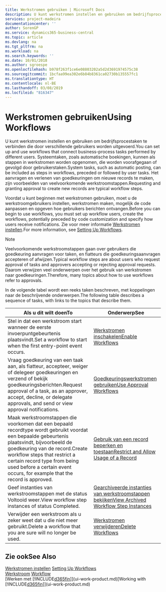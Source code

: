 ```yaml
---
title: Werkstromen gebruiken | Microsoft Docs
description: U kunt werkstromen instellen en gebruiken om bedrijfsprocestaken te verbinden die door verschillende gebruikers worden uitgevoerd. Systeemtaken, zoals automatische boekingen, kunnen als stappen in werkstromen worden opgenomen, die worden voorafgegaan of gevolgd door gebruikerstaken. Het aanvragen en verlenen van goedkeuringen om nieuwe records te maken, zijn voorbeelden van veelvoorkomende werkstroomstappen.
services: project-madeira
documentationcenter: ''
author: SorenGP
ms.service: dynamics365-business-central
ms.topic: article
ms.devlang: na
ms.tgt_pltfrm: na
ms.workload: na
ms.search.keywords: ''
ms.date: 10/01/2018
ms.author: sgroespe
ms.openlocfilehash: b978f263f1ce6e08803202a5d2d3691974575c38
ms.sourcegitcommit: 1bcfaa99ea302e6b84b8361ca02730b135557fc1
ms.translationtype: HT
ms.contentlocale: nl-BE
ms.lasthandoff: 03/08/2019
ms.locfileid: "816347"
---
```

# <a name="using-workflows"></a><span data-ttu-id="fbc75-105">Werkstromen gebruiken</span><span class="sxs-lookup"><span data-stu-id="fbc75-105">Using Workflows</span></span>
<span data-ttu-id="fbc75-106">U kunt werkstromen instellen en gebruiken om bedrijfsprocestaken te verbinden die door verschillende gebruikers worden uitgevoerd.</span><span class="sxs-lookup"><span data-stu-id="fbc75-106">You can set up and use workflows that connect business-process tasks performed by different users.</span></span> <span data-ttu-id="fbc75-107">Systeemtaken, zoals automatische boekingen, kunnen als stappen in werkstromen worden opgenomen, die worden voorafgegaan of gevolgd door gebruikerstaken.</span><span class="sxs-lookup"><span data-stu-id="fbc75-107">System tasks, such as automatic posting, can be included as steps in workflows, preceded or followed by user tasks.</span></span> <span data-ttu-id="fbc75-108">Het aanvragen en verlenen van goedkeuringen om nieuwe records te maken, zijn voorbeelden van veelvoorkomende werkstroomstappen.</span><span class="sxs-lookup"><span data-stu-id="fbc75-108">Requesting and granting approval to create new records are typical workflow steps.</span></span>  

 <span data-ttu-id="fbc75-109">Voordat u kunt beginnen met werkstromen gebruiken, moet u de werkstroomgebruikers instellen, werkstromen maken, mogelijk de code aanpassen en opgeven hoe gebruikers berichten ontvangen.</span><span class="sxs-lookup"><span data-stu-id="fbc75-109">Before you can begin to use workflows, you must set up workflow users, create the workflows, potentially preceded by code customization and specify how users receive notifications.</span></span> <span data-ttu-id="fbc75-110">Zie voor meer informatie [Werkstromen instellen](across-set-up-workflows.md).</span><span class="sxs-lookup"><span data-stu-id="fbc75-110">For more information, see [Setting Up Workflows](across-set-up-workflows.md).</span></span>  

> [!NOTE]  
>  <span data-ttu-id="fbc75-111">Veelvoorkomende werkstroomstappen gaan over gebruikers die goedkeuring aanvragen voor taken, en fiatteurs die goedkeuringsaanvragen accepteren of afwijzen.</span><span class="sxs-lookup"><span data-stu-id="fbc75-111">Typical workflow steps are about users who request approval of tasks and approvers accepting or rejecting approval requests.</span></span> <span data-ttu-id="fbc75-112">Daarom verwijzen veel onderwerpen over het gebruik van werkstromen naar goedkeuringen.</span><span class="sxs-lookup"><span data-stu-id="fbc75-112">Therefore, many topics about how to use workflows refer to approvals.</span></span>  

 <span data-ttu-id="fbc75-113">In de volgende tabel wordt een reeks taken beschreven, met koppelingen naar de beschrijvende onderwerpen.</span><span class="sxs-lookup"><span data-stu-id="fbc75-113">The following table describes a sequence of tasks, with links to the topics that describe them.</span></span>  

|<span data-ttu-id="fbc75-114">**Als u dit wilt doen**</span><span class="sxs-lookup"><span data-stu-id="fbc75-114">**To**</span></span>|<span data-ttu-id="fbc75-115">**Onderwerp**</span><span class="sxs-lookup"><span data-stu-id="fbc75-115">**See**</span></span>|  
|------------|-------------|  
|<span data-ttu-id="fbc75-116">Stel in dat een werkstroom start wanneer de eerste invoerpuntgebeurtenis plaatsvindt.</span><span class="sxs-lookup"><span data-stu-id="fbc75-116">Set a workflow to start when the first entry-point event occurs.</span></span>|[<span data-ttu-id="fbc75-117">Werkstromen inschakelen</span><span class="sxs-lookup"><span data-stu-id="fbc75-117">Enable Workflows</span></span>](across-how-to-enable-workflows.md)|  
|<span data-ttu-id="fbc75-118">Vraag goedkeuring van een taak aan, als fiatteur, accepteer, weiger of delegeer goedkeuringen en verzend of bekijk goedkeuringsberichten.</span><span class="sxs-lookup"><span data-stu-id="fbc75-118">Request approval of a task, as an approver, accept, decline, or delegate approvals, and send or view approval notifications.</span></span>|[<span data-ttu-id="fbc75-119">Goedkeuringswerkstromen gebruiken</span><span class="sxs-lookup"><span data-stu-id="fbc75-119">Use Approval Workflows</span></span>](across-how-use-approval-workflows.md)|  
|<span data-ttu-id="fbc75-120">Maak werkstroomstappen die voorkomen dat een bepaald recordtype wordt gebruikt voordat een bepaalde gebeurtenis plaatsvindt, bijvoorbeeld de goedkeuring van de record.</span><span class="sxs-lookup"><span data-stu-id="fbc75-120">Create workflow steps that restrict a certain record type from being used before a certain event occurs, for example that the record is approved.</span></span>|[<span data-ttu-id="fbc75-121">Gebruik van een record beperken en toestaan</span><span class="sxs-lookup"><span data-stu-id="fbc75-121">Restrict and Allow Usage of a Record</span></span>](across-how-to-restrict-and-allow-usage-of-a-record.md)|  
|<span data-ttu-id="fbc75-122">Geef instanties van werkstroomstappen met de status Voltooid weer.</span><span class="sxs-lookup"><span data-stu-id="fbc75-122">View workflow step instances of status Completed.</span></span>|[<span data-ttu-id="fbc75-123">Gearchiveerde instanties van werkstroomstappen bekijken</span><span class="sxs-lookup"><span data-stu-id="fbc75-123">View Archived Workflow Step Instances</span></span>](across-how-to-view-archived-workflow-step-instances.md)|  
|<span data-ttu-id="fbc75-124">Verwijder een werkstroom als u zeker weet dat u die niet meer gebruikt.</span><span class="sxs-lookup"><span data-stu-id="fbc75-124">Delete a workflow that you are sure will no longer be used.</span></span>|[<span data-ttu-id="fbc75-125">Werkstromen verwijderen</span><span class="sxs-lookup"><span data-stu-id="fbc75-125">Delete Workflows</span></span>](across-how-to-delete-workflows.md)|  

## <a name="see-also"></a><span data-ttu-id="fbc75-126">Zie ook</span><span class="sxs-lookup"><span data-stu-id="fbc75-126">See Also</span></span>  
<span data-ttu-id="fbc75-127">[Werkstromen instellen](across-set-up-workflows.md) </span><span class="sxs-lookup"><span data-stu-id="fbc75-127">[Setting Up Workflows](across-set-up-workflows.md) </span></span>  
<span data-ttu-id="fbc75-128">[Werkstroom](across-workflow.md) </span><span class="sxs-lookup"><span data-stu-id="fbc75-128">[Workflow](across-workflow.md) </span></span>  
<span data-ttu-id="fbc75-129">[Werken met [!INCLUDE[d365fin](includes/d365fin_md.md)]](ui-work-product.md)</span><span class="sxs-lookup"><span data-stu-id="fbc75-129">[Working with [!INCLUDE[d365fin](includes/d365fin_md.md)]](ui-work-product.md)</span></span>
